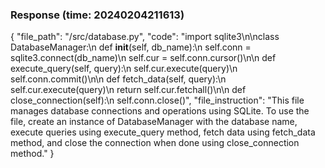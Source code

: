 ### Response (time: 20240204211613)

{
    "file_path": "/src/database.py",
    "code": "import sqlite3\n\nclass DatabaseManager:\n    def __init__(self, db_name):\n        self.conn = sqlite3.connect(db_name)\n        self.cur = self.conn.cursor()\n\n    def execute_query(self, query):\n        self.cur.execute(query)\n        self.conn.commit()\n\n    def fetch_data(self, query):\n        self.cur.execute(query)\n        return self.cur.fetchall()\n\n    def close_connection(self):\n        self.conn.close()",
    "file_instruction": "This file manages database connections and operations using SQLite. To use the file, create an instance of DatabaseManager with the database name, execute queries using execute_query method, fetch data using fetch_data method, and close the connection when done using close_connection method."
}